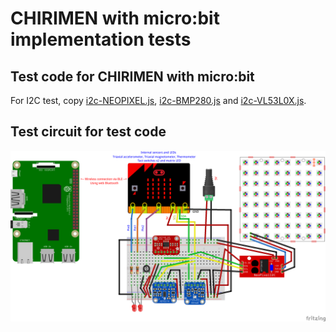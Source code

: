 # CHIRIMEN with micro:bit implementation tests

## Test code for CHIRIMEN with micro:bit

For I2C test, copy [i2c-NEOPIXEL.js](https://chirimen.org/chirimen-raspi3/gc/contrib/drivers/i2c-NEOPIXEL_I2C.js), [i2c-BMP280.js](https://chirimen.org/chirimen-raspi3/gc/contrib/drivers/i2c-BMP280.js) and [i2c-VL53L0X.js](https://chirimen.org/chirimen-raspi3/gc/contrib/drivers/i2c-VL53L0X.js).

## Test circuit for test code

![test circuit](micro_bit_chirimen.png)

